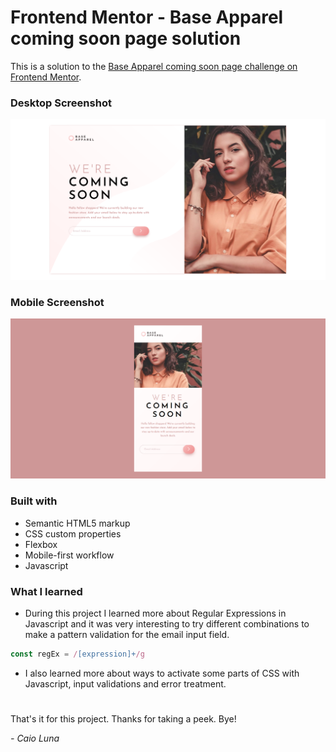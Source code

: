 # Frontend Mentor - Base Apparel coming soon page solution

This is a solution to the [Base Apparel coming soon page challenge on Frontend Mentor](https://www.frontendmentor.io/challenges/base-apparel-coming-soon-page-5d46b47f8db8a7063f9331a0).

### Desktop Screenshot

![](./design/ss-desktop.png)

### Mobile Screenshot

![](./design/ss-mobile.png)

### Built with

- Semantic HTML5 markup
- CSS custom properties
- Flexbox
- Mobile-first workflow
- Javascript

### What I learned

- During this project I learned more about Regular Expressions in Javascript and it was very interesting to try different combinations to make a pattern validation for the email input field.

```javascript
const regEx = /[expression]+/g
```
- I also learned more about ways to activate some parts of CSS with Javascript, input validations and error treatment.
  
#
That's it for this project. Thanks for taking a peek. Bye!
<p><em> - Caio Luna</em></p>